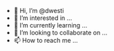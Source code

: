 - 👋 Hi, I’m @dwesti
- 👀 I’m interested in ...
- 🌱 I’m currently learning ...
- 💞️ I’m looking to collaborate on ...
- 📫 How to reach me ...

<!---
dwesti/dwesti is a ✨ special ✨ repository because its `README.md` (this file) appears on your GitHub profile.
You can click the Preview link to take a look at your changes.
--->
